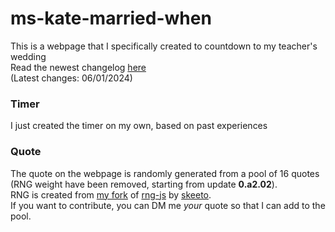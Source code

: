 # ms-kate-married-when
This is a webpage that I specifically created to countdown to my teacher's wedding <br>
Read the newest changelog [here](https://github.com/penny2k8/ms-kate-married-when/releases) <br>
(Latest changes: 06/01/2024)

### Timer
I just created the timer on my own, based on past experiences

### Quote
The quote on the webpage is randomly generated from a pool of 16 quotes (RNG weight have been removed, starting from update **0.a2.02**). <br> 
RNG is created from [my fork](https://github.com/penny2k8/rng-js) of [rng-js](https://github.com/skeeto/rng-js/tree/master) by [skeeto](https://github.com/skeeto). <br>
If you want to contribute, you can DM me *your* quote so that I can add to the pool.



